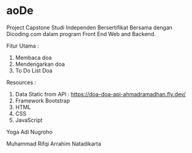 # aoDe

Project Capstone Studi Independen Bersertifikat Bersama dengan Dicoding.com dalam program Front End Web and Backend.

Fitur Utama :
1. Membaca doa
2. Mendengarkan doa
3. To Do List Doa

Resources :
1. Data Static from API : https://doa-doa-api-ahmadramadhan.fly.dev/
2. Framework Bootstrap
3. HTML
4. CSS
5. JavaScript

Yoga Adi Nugroho

Muhammad Rifqi Arrahim Natadikarta
